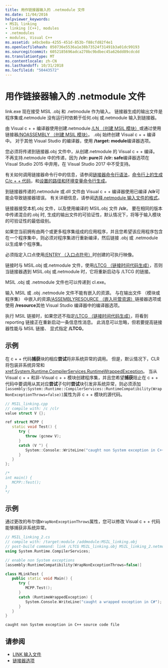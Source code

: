 ```yaml
---
title: 用作链接器输入的 .netmodule 文件
ms.date: 11/04/2016
helpviewer_keywords:
- MSIL linking
- linking [C++], modules
- .netmodules
- modules, Visual C++
ms.assetid: a4bcbe8a-4255-451d-853b-f88cfd82f4e1
ms.openlocfilehash: 050736e5536a1e38b73524f31491b3a01dc99193
ms.sourcegitcommit: 6052185696adca270bc9bdbec45a626dd89cdcdd
ms.translationtype: MT
ms.contentlocale: zh-CN
ms.lasthandoff: 10/31/2018
ms.locfileid: "50443572"
---
```

# <a name="netmodule-files-as-linker-input"></a>用作链接器输入的 .netmodule 文件

link.exe 现在接受 MSIL .obj 和 .netmodule 作为输入。 链接器生成的输出文件是程序集或.netmodule 没有运行时依赖于任何.obj 或.netmodule 输入到链接器。

由 Visual c + + 编译器使用创建.netmodule [/LN （创建 MSIL 模块）](../../build/reference/ln-create-msil-module.md)或通过使用链接器[/NOASSEMBLY （创建 MSIL 模块）](../../build/reference/noassembly-create-a-msil-module.md)。 .obj 始终创建 Visual c + + 编译中。 对于其他 Visual Studio 的编译器，使用 **/target: module**编译器选项。

您必须将传递到链接器.obj 文件中，从创建.netmodule 的 Visual c + + 编译。 不再支持.netmodule 中的传递，因为 **/clr: pure**并 **/clr: safe**编译器选项在 Visual Studio 2015 中弃用，在 Visual Studio 2017 中不受支持。

有关如何调用链接器命令行中的信息，请参阅[链接器命令行语法](../../build/reference/linker-command-line-syntax.md)，[命令行上的生成 C/c + + 代码](../../build/building-on-the-command-line.md)，和[设置的路径和环境变量命令行生成](../../build/setting-the-path-and-environment-variables-for-command-line-builds.md)。

到链接器传递的.netmodule 或.dll 文件由 Visual c + + 编译器使用已编译 **/clr**可能会导致链接器错误。 有关详细信息，请参阅[选择.netmodule 输入文件的格式](../../build/reference/choosing-the-format-of-netmodule-input-files.md)。

链接器接受本机.obj 文件，以及使用编译的 MSIL.obj 文件 **/clr**。 要在相同的版本中传递混合的.obj 时, 生成的输出文件的可验证性，默认情况下，将等于输入模块的可验证性的最低级别。

如果您当前拥有由两个或更多程序集组成的应用程序，并且您希望该应用程序包含在一个程序集中，则必须对程序集进行重新编译，然后链接 .obj 或 .netmodule 以生成单个程序集。

必须指定入口点使用[/ENTRY （入口点符号）](../../build/reference/entry-entry-point-symbol.md)时创建的可执行映像。

链接时与 MSIL.obj 或.netmodule 文件，使用[/LTCG （链接时间代码生成）](../../build/reference/ltcg-link-time-code-generation.md)，否则当链接器遇到 MSIL.obj 或.netmodule 时，它将重新启动与 /LTCG 的链接。

MSIL .obj 或 .netmodule 文件也可以传递到 cl.exe。

输入 MSIL 或 .obj .netmodule 文件不能有嵌入的资源。 与在输出文件 （模块或程序集） 中嵌入的资源[/ASSEMBLYRESOURCE （嵌入托管资源）](../../build/reference/assemblyresource-embed-a-managed-resource.md)链接器选项或使用 **/resource**其他 Visual Studio 编译器中的编译器选项。

执行 MSIL 链接时，如果您还不指定[/LTCG （链接时间代码生成）](../../build/reference/ltcg-link-time-code-generation.md)，将看到 reporting 链接正在重新启动一条信息性消息。 此消息可以忽略，但若要提高链接器性能与 MSIL 链接、 显式指定 **/LTCG**。

## <a name="example"></a>示例

在 c + + 代码**捕获**块的相应**尝试**将非系统异常的调用。 但是，默认情况下，CLR 将包装非系统异常和<xref:System.Runtime.CompilerServices.RuntimeWrappedException>。 当从 Visual c + + 和非-Visual c + + 模块创建程序集，并且您希望**捕获**阻止在 c + + 代码中要调用从其对应**尝试**子句时**尝试**块引发非系统异常，则必须添加`[assembly:System::Runtime::CompilerServices::RuntimeCompatibility(WrapNonExceptionThrows=false)]`属性为非 c + + 模块的源代码。

```cpp
// MSIL_linking.cpp
// compile with: /c /clr
value struct V {};

ref struct MCPP {
   static void Test() {
      try {
         throw (gcnew V);
      }
      catch (V ^) {
         System::Console::WriteLine("caught non System exception in C++ source code file");
      }
   }
};

/*
int main() {
   MCPP::Test();
}
*/
```

## <a name="example"></a>示例

通过更改的布尔值`WrapNonExceptionThrows`属性，您可以修改 Visual c + + 代码能够捕获非系统异常。

```cpp
// MSIL_linking_2.cs
// compile with: /target:module /addmodule:MSIL_linking.obj
// post-build command: link /LTCG MSIL_linking.obj MSIL_linking_2.netmodule /entry:MLinkTest.Main /out:MSIL_linking_2.exe /subsystem:console
using System.Runtime.CompilerServices;

// enable non System exceptions
[assembly:RuntimeCompatibility(WrapNonExceptionThrows=false)]

class MLinkTest {
   public static void Main() {
      try {
         MCPP.Test();
      }
      catch (RuntimeWrappedException) {
         System.Console.WriteLine("caught a wrapped exception in C#");
      }
   }
}
```

```Output
caught non System exception in C++ source code file
```

## <a name="see-also"></a>请参阅

- [LINK 输入文件](../../build/reference/link-input-files.md)
- [链接器选项](../../build/reference/linker-options.md)
